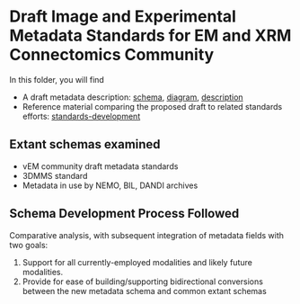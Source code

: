 # Draft Image and Experimental Metadata Standards for EM and XRM Connectomics Community
In this folder, you will find
* A draft metadata description: [schema](imaging-metadata-draft-version-1.1.plantuml), [diagram](imaging-metadata-draft-version-1.1), [description](imaging-metadata-draft-version-1.1.md)
* Reference material comparing the proposed draft to related standards efforts: [standards-development](standards-development)

## Extant schemas examined
* vEM community draft metadata standards
* 3DMMS standard
* Metadata in use by NEMO, BIL, DANDI archives

## Schema Development Process Followed
Comparative analysis, with subsequent integration of metadata fields with two goals:

1. Support for all currently-employed modalities and likely future modalities.
2. Provide for ease of building/supporting bidirectional conversions between the new metadata schema and common extant schemas 
